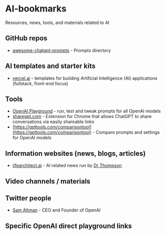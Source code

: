 # AI-bookmarks
Resources, news, tools, and materials related to AI

## GitHub repos
- [awesome-chatgpt-prompts](https://github.com/f/awesome-chatgpt-prompts) - Prompts directory

## AI templates and starter kits
- [vercel.ai](https://www.vercel.ai) - templates for building Artificial Intelligence (AI) applications (fullstack, front-end focus)

## Tools
- [OpenAI Playground](https://beta.openai.com/playground) - run, test and tweak prompts for all OpenAI models
- [sharegpt.com](https://sharegpt.com/) - Extension for Chrome that allows ChatGPT to share conversations via easily shareable links
- [https://gpttools.com/comparisontool](https://gpttools.com/comparisontool) - Compare prompts and settings for OpenAI models

## Information websites (news, blogs, articles)
- [lifearchitect.ai](https://lifearchitect.ai/) - AI related news run by [Dr Thompson](https://lifearchitect.ai/about-alan/)

## Video channels / materials 


## Twitter people
- [Sam Altman](https://twitter.com/sama) - CEO and Founder of OpenAI


## Specific OpenAI direct playground links

